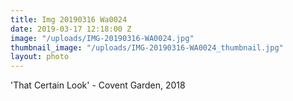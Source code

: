 ```yaml
---
title: Img 20190316 Wa0024
date: 2019-03-17 12:18:00 Z
image: "/uploads/IMG-20190316-WA0024.jpg"
thumbnail_image: "/uploads/IMG-20190316-WA0024_thumbnail.jpg"
layout: photo
---
```


'That Certain Look' - Covent Garden, 2018